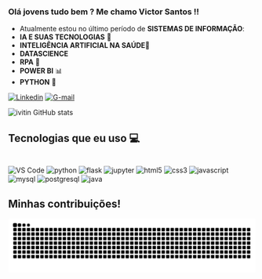 ### Olá jovens tudo bem ? Me chamo Victor Santos !!

- Atualmente estou no último período de **SISTEMAS DE INFORMAÇÃO**: 
- **IA E SUAS TECNOLOGIAS** 🧠
- **INTELIGÊNCIA ARTIFICIAL NA SAÚDE**🏥
- **DATASCIENCE** 
- **RPA** 🤖
- **POWER BI** 📊
- **PYTHON** 🐍



[![Linkedin](https://img.shields.io/badge/LinkedIn-0077B5?style=for-the-badge&logo=linkedin&logoColor=white)](https://www.linkedin.com/in/victor-mois%C3%A9s-354ba9241/)
[![G-mail](https://img.shields.io/badge/Gmail-D14836?style=for-the-badge&logo=gmail&logoColor=white)](https://www.victorofmoises@gmail.com)


![ivitin GitHub stats](https://github-readme-stats.vercel.app/api?username=ivitin&show_icons=true&theme=dracula)


## Tecnologias que eu uso 💻
<div style="display: inline-block"></br>

  <img align="center" alt="VS Code" src="https://img.shields.io/badge/Visual_Studio_Code-0078D4?style=for-the-badge&logo=visual%20studio%20code&logoColor=white">
  <img align="center" alt="python" src="https://img.shields.io/badge/Python-14354C?style=for-the-badge&logo=python&logoColor=white">
  <img align="center" alt="flask" src="https://img.shields.io/badge/Flask-000000?style=for-the-badge&logo=flask&logoColor=white">
  <img align="center" alt="jupyter" src="https://img.shields.io/badge/Made%20with-Jupyter-orange?style=for-the-badge&logo=Jupyter">
  <img align="center" alt="html5" src="https://img.shields.io/badge/HTML-239120?style=for-the-badge&logo=html5&logoColor=white">
  <img align="center" alt="css3" src="https://img.shields.io/badge/CSS-239120?&style=for-the-badge&logo=css3&logoColor=white">
  <img align="center" alt="javascript" src="https://img.shields.io/badge/JavaScript-F7DF1E?style=for-the-badge&logo=javascript&logoColor=black">
  <img align="center" alt="mysql" src="https://img.shields.io/badge/MySQL-00000F?style=for-the-badge&logo=mysql&logoColor=white">
  <img align="center" alt="postgresql" src="https://img.shields.io/badge/PostgreSQL-316192?style=for-the-badge&logo=postgresql&logoColor=white">
  <img align="center" alt="java" src="https://img.shields.io/badge/Java-ED8B00?style=for-the-badge&logo=java&logoColor=white">
</div></br>

## Minhas contribuições!
![Snake animation](https://github.com/peregrinno/peregrinno/blob/output/github-contribution-grid-snake.svg)
